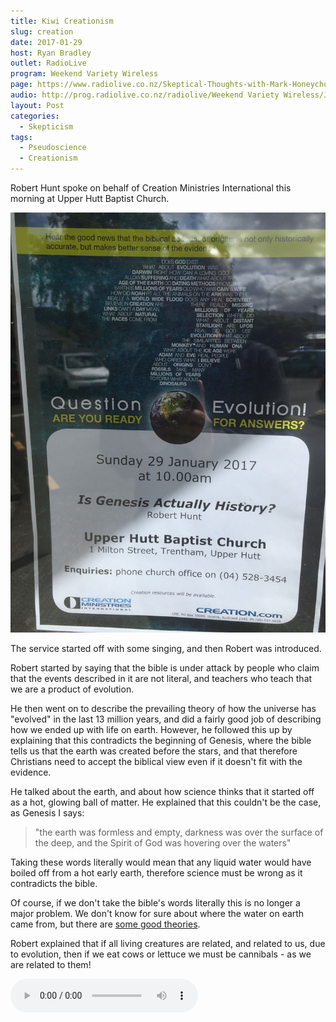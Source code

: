 ```yaml
---
title: Kiwi Creationism
slug: creation
date: 2017-01-29
host: Ryan Bradley
outlet: RadioLive
program: Weekend Variety Wireless
page: https://www.radiolive.co.nz/Skeptical-Thoughts-with-Mark-Honeychurch/tabid/506/articleID/135838/Default.aspx
audio: http://prog.radiolive.co.nz/radiolive/Weekend Variety Wireless/Jan 2017/29_01_17_Mark.mp3
layout: Post
categories:
  - Skepticism
tags:
  - Pseudoscience
  - Creationism
---
```


Robert Hunt spoke on behalf of Creation Ministries International this morning at Upper Hutt Baptist Church.

<!-- more -->

![Poster](./IMG_0184.jpg)

The service started off with some singing, and then Robert was introduced.

Robert started by saying that the bible is under attack by people who claim that the events described in it are not literal, and teachers who teach that we are a product of evolution.

He then went on to describe the prevailing theory of how the universe has "evolved" in the last 13 million years, and did a fairly good job of describing how we ended up with life on earth. However, he followed this up by explaining that this contradicts the beginning of Genesis, where the bible tells us that the earth was created before the stars, and that therefore Christians need to accept the biblical view even if it doesn't fit with the evidence.

He talked about the earth, and about how science thinks that it started off as a hot, glowing ball of matter. He explained that this couldn't be the case, as Genesis I says:

> "the earth was formless and empty, darkness was over the surface of the deep, and the Spirit of God was hovering over the waters"

Taking these words literally would mean that any liquid water would have boiled off from a hot early earth, therefore science must be wrong as it contradicts the bible.

Of course, if we don't take the bible's words literally this is no longer a major problem. We don't know for sure about where the water on earth came from, but there are [some good theories](https://en.wikipedia.org/wiki/Origin_of_water_on_Earth).

Robert explained that if all living creatures are related, and related to us, due to evolution, then if we eat cows or lettuce we must be cannibals - as we are related to them!

<audio controls src="/media/audio/skepticism/RobertHunt.mp3" />

This was followed by the assertion that some scientists are suggesting that we need to cull the human population, and this is one of the reasons that secular people support abortion. The idea of population culling is not one that is accepted in science, although there is general consensus that we need to ensure the population does not increase uncontrollably.

Next up was the argument that because we are creative, this is proof that we were created in the image of God - who is also creative. Also because we find flowers and sunsets beautiful, this is further proof that we are made in God's image.

This sounds a lot like kiwi Ray Comfort's argument, stolen from Paley, that things which [look designed have a designer](https://en.wikipedia.org/wiki/Argument_from_beauty). A more likely explanation is that we find nature beautiful because we have evolved around nature, and that beauty is just one of a range of emotions we feel for things we see every day.

One of the daftest arguments was that our calendar proves that the bible is true. Firstly, because the year is based on the birth of Jesus - 1AD - the Jesus story must be true. Secondly, the fact that calendars have 7 days - the six days of creation and one day of rest - the Genesis story must also be true.

<audio controls src="/media/audio/skepticism/RobertHunt2.mp3" />

Robert has obviously got himself a bit confused here! Yes, our years are based on a Christian timeline, and our week is based on a Jewish calendar and probably came from the Genesis story, but to then argue that this proves the stories to be true is circular reasoning.

He also ignores the many parts of our calendar that come from beliefs that are not Christian, such as the days of the week being named after Anglo-Saxon, Norse, Germanic and Roman gods, and some of the months being named after Roman gods.

Robert argued against old earth Christians using 2 Peter 3. This is often used to explain how Genesis may be true while the earth is old, because verse 8 starts with:

> With the Lord a day is like a thousand years

However, the full verse is:

> With the Lord a day is like a thousand years, and a thousand years are like a day.

Therefore, apparently, this cancels itself out!

Robert explained that the extreme longevity of early biblical characters meant that biblical accounts are trustworthy, as you only need to pass on stories from Adam to Lamech (Noah's father), to Noah and then to Abraham to cover the first 2 thousand years from 4000 BC.

He finished by talking about how there was no death before the garden of eden, and that Christians do a disservice to their beliefs by characterising noah's ark in a cartoony way as a kids' story, along with the usual nonsense about the ark holding juvenile dinosaurs, and there only being 25 species of dinosaur, etc. I've heard this before - I think it's a way for creationists to take on the appearance of being serious.

As usual, there was a push to sell creationist materials, including tables filled with books and DVDs.

![Books](./IMG_0188.jpg)

It was interesting that in the church newsletter it talked about how creationism is a controversial idea, and that not everyone will agree. I talked with Robert about this, and he said that he thinks Christians need to take a stand be open and honest about creationist beliefs.

This was one of the worst creationist talks I've heard - I've seen John MacKay, Jonathan Sarfati and others speaking in the past, but Robert had some really weird, backward arguments!

![Skeptics](./IMG_0195.jpg)

